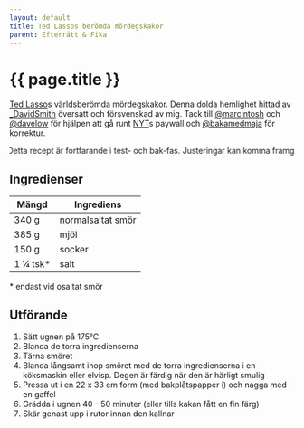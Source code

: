 ```yaml
---
layout: default
title: Ted Lassos berömda mördegskakor
parent: Efterrätt & Fika
---
```


# {{ page.title }}

[Ted Lasso](https://en.wikipedia.org/wiki/Ted_Lasso)s världsberömda mördegskakor. Denna dolda hemlighet hittad av [\_DavidSmith](https://www.david-smith.org/blog/2021/04/21/breadcrumbs/) översatt och försvenskad av mig. Tack till [@marcintosh](https://twitter.com/marcintosh) och [@davelow](https://twitter.com/davelow) för hjälpen att gå runt [NYT](https://cooking.nytimes.com/recipes/1020851-bittersweet-brownie-shortbread)s paywall och [@bakamedmaja](https://www.instagram.com/bakamedmaja/) för korrektur.


<marquee behavior="alternate">
    Detta recept är fortfarande i test- och bak-fas. Justeringar kan komma framgent.
</marquee>


## Ingredienser

Mängd|Ingrediens
------------ | -------------
340 g|normalsaltat smör
385 g|mjöl
150 g|socker
1 ¼ tsk\*|salt

\* endast vid osaltat smör

## Utförande
1. Sätt ugnen på 175℃
2. Blanda de torra ingredienserna
3. Tärna smöret
4. Blanda långsamt ihop smöret med de torra ingredienserna i en köksmaskin eller elvisp. Degen är färdig när den är härligt smulig
5. Pressa ut i en 22 x 33 cm form (med bakplåtspapper i) och nagga med en gaffel
6. Grädda i ugnen 40 - 50 minuter (eller tills kakan fått en fin färg)
7. Skär genast upp i rutor innan den kallnar
